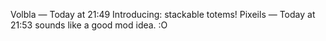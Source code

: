 Volbla — Today at 21:49
Introducing: stackable totems!
Pixeils — Today at 21:53
sounds like a good mod idea. :O